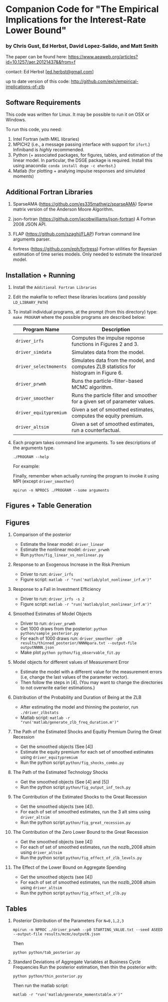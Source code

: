 # Companion Code for "The Empirical Implications for the Interest-Rate Lower Bound"
### by Chris Gust,  Ed Herbst, David Lopez-Salido, and Matt Smith

The paper can be found here: https://www.aeaweb.org/articles?id=10.1257/aer.20121437&&from=f

contact: Ed Herbst [ed.herbst@gmail.com]

up to date version of this code: http://github.com/eph/empirical-implications-of-zlb

## Software Requirements
This code was written for Linux.  It may be possible to run it on OSX or Windows.

To run this code, you need:

1. Intel Fortran (with MKL libraries)
2. MPICH2 (i.e., a message passing interface with support for `ifort`.)  Infiniband is *highly* recommended.
3. Python (+ associated packages, for figures, tables, and estimation of the linear model.  In particular, the DSGE package is required.  Install this using anaconda: `conda install dsge -c eherbst`.)
4. Matlab (for plotting + analying impulse responses and simulated moments)

## Additional Fortran Libraries
1. SparseAMA (https://github.com/es335mathwiz/sparseAMA)
   Sparse matrix version of the Anderson Moore Algorithm.

2. json-fortran (https://github.com/jacobwilliams/json-fortran)
   A Fortran 2008 JSON API.

3. FLAP (https://github.com/szaghi/FLAP)
   Fortran command line arguments parser.

4. fortress (https://github.com/eph/fortress)
   Fortran utilities for Bayesian estimation of time series models.  Only needed to estimate the linearized model.

## Installation + Running
1. Install the `Additional Fortran Libraries`
2. Edit the makefile to reflect these libraries locations (and possibly ```LD_LIBRARY_PATH```)
3. To install individual programs, at the prompt (from this directory) type:
   ```make PROGRAM```
   where the possible programs are described below:

   | Program Name           | Description                                                                           |
   | ------------           | -----------                                                                           |
   | `driver_irfs`          | Computes the impulse reponse functions in Figures 2 and 3.                            |
   | `driver_simdata`       | Simulates data from the model.                                                        |
   | `driver_selectmoments` | Simulates data from the model, and computes ZLB statistics for histogram in Figure 6. | 
   | `driver_prwmh`         | Runs the particle-filter-based MCMC algorithm.                                        |
   | `driver_smoother`      | Runs the particle filter and smoother for a given set of parameter values.            |
   | `driver_equitypremium` | Given a set of smoothed estimates, computes the equity premium.                       |
   | `driver_altsim`        | Given a set of smoothed estimates, run a counterfactual.                              |
4. Each program takes command line arguments.  To see descriptions of the arguments type.
   ```
   ./PROGRAM --help
   ```

    For example:

    Finally, remember when actually running the program to invoke it using MPI (except `driver_smoother`)
    ```
    mpirun -n NPROCS ./PROGRAM --some arguments 
    ```
    
Figures + Table Generation
--------------------------
## Figures
1. Comparison of the posterior
    * Estimate the linear model: `driver_linear`
    * Estimate the nonlinear model: `driver_prwmh`
    * Run `python/fig_linear_vs_nonlinear.py`

2. Response to an Exogenous Increase in the Risk Premium
    * Driver to run: `driver_irfs`
    * Figure script: `matlab -r "run('matlab/plot_nonlinear_irf.m')"`

3. Response to a Fall in Investment Efficiency
    * Driver to run: `driver_irfs -s 2`
    * Figure script: `matlab -r "run('matlab/plot_nonlinear_irf.m')"`
4. Smoothed Estimates of Model Objects
    * Driver to run: `driver_prwmh`
    * Get 1000 draws from the posterior: `python python/sample_posterior.py`
    * For each of 1000 draws run: `driver_smoother -p0 results/thinned_posterior/NNNNpara.txt --output-file outputNNNN.json`
    * Make plot `python python/fig_observable_fit.py`
    
5. Model objects for different values of Measurement Error

    * Estimate the model with a different value for the measurement errors (i.e,
   change the last values of the parameter vector). 
   *  Then follow the steps in [4]. (You may want to change the directories to not overwrite earlier
   estimations.)

6. Distribution of the Probability and Duration of Being at the ZLB

   * After estimating the model and thinning the posterior, run `./driver_zlbstats`
   * Matlab script: `matlab -r "run('matlab/generate_zlb_freq_duration.m')"`

7. The Path of the Estimated Shocks and Equitiy Premium During the Great Recession

    * Get the smoothed objects (See [4])
    * Estimate the equity premium for each set of smoothed estimates using `driver_equitypremium`
    * Run the python script `python/fig_shocks_combo.py`

8. The Path of the Estimated Technology Shocks
    * Get the smoothed objects (See [4] and [5])
    * Run the python script `python/fig_output_inf_tech.py`

9. The Contribution of the Estimated Shocks to the Great Recession

    * Get the smoothed objects (see [4]).
    * For each of set of smoothed estimates, run the 3 alt sims using `driver_altsim`
    * Run the python script `python/fig_great_recession.py`

10. The Contribution of the Zero Lower Bound to the Great Recession
    * Get the smoothed objects (see [4])
    * For each of set of smoothed estimates, run the nozlb_2008 altsim using `driver_altsim`
    * Run the python script `python/fig_effect_of_zlb_levels.py`

11. The Effect of the Lower Bound on Aggregate Spending
    * Get the smoothed objects (see [4])
    * For each of set of smoothed estimates, run the nozlb_2008 altsim using `driver_altsim`
    * Run the python script `python/fig_effect_of_zlb.py`

## Tables
1. Posterior Distribution of the Parameters
   For `N=0,1,2,3`

   ```
   mpirun -n NPROC ./driver_prwmh --p0 STARTING_VALUE.txt --seed ASEED --output-file results/mcmc/outputN.json
   ```

   Then

   ```
   python python/tab_posterior.py
   ```

2. Standard Deviations of Aggregate Variables at Business Cycle Frequencies
   Run the posterior estimation, then thin the posterior with:

   ```
   python python/thin_posterior.py
   ```
   Then run the matlab script:

   ```
   matlab -r "run('matlab/generate_momentstable.m')"
   ```
